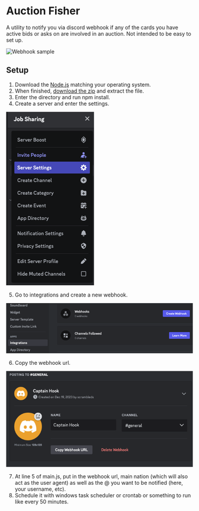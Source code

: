 # Auction Fisher

A utility to notify you via discord webhook if any of the cards you have active bids or asks on are involved in an auction. Not intended to be easy to set up.

![Webhook sample](https://github.com/Kractero/auction-observer/assets/115837402/5186fcc7-b0de-4f5c-afe3-e7c94195479d)

## Setup

1. Download the [Node.js](https://nodejs.org/en/download/current) matching your operating system.
2. When finished, [download the zip](https://codeload.github.com/Kractero/auction-observer/zip/refs/heads/main) and extract the file.
3. Enter the directory and run npm install.
4. Create a server and enter the settings.

![Settings](img/Settings.png)

5. Go to integrations and create a new webhook.

![Integrations](img/Integrations.png)

6. Copy the webhook url.
   
![Webhook](img/Webhook.png)

7. At line 5 of main.js, put in the webhook url, main nation (which will also act as the user agent) as well as the @ you want to be notified (here, your username, etc).
8. Schedule it with windows task scheduler or crontab or something to run like every 50 minutes.
